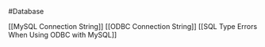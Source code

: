 #Database

[[MySQL Connection String]]
[[ODBC Connection String]]
[[SQL Type Errors When Using ODBC with MySQL]]